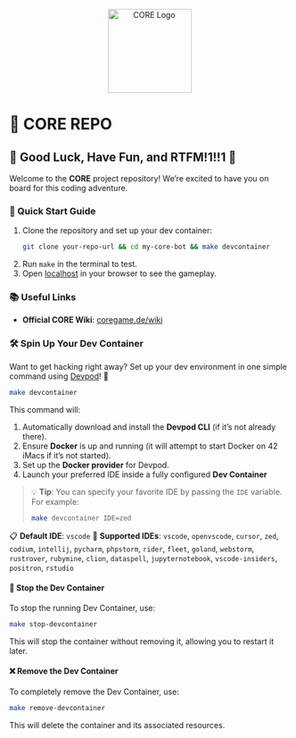<p align="center">
  <img src="https://avatars.githubusercontent.com/u/147154505?s=200&v=4" alt="CORE Logo" width="150">
</p>

# 🌟 CORE REPO

## 🎉 Good Luck, Have Fun, and RTFM!1!!1 🚀

Welcome to the **CORE** project repository! We’re excited to have you on board for this coding adventure.

### 🚀 Quick Start Guide

1. Clone the repository and set up your dev container:
   ```bash
   git clone your-repo-url && cd my-core-bot && make devcontainer
   ```
2. Run `make` in the terminal to test.
3. Open [localhost](http://localhost) in your browser to see the gameplay.

### 📚 Useful Links
- **Official CORE Wiki**: [coregame.de/wiki](https://coregame.de/wiki)

### 🛠️ Spin Up Your Dev Container

Want to get hacking right away? Set up your dev environment in one simple command using [Devpod](https://devpod.sh/)! 🚀

```bash
make devcontainer
```

This command will:
1. Automatically download and install the **Devpod CLI** (if it’s not already there).
2. Ensure **Docker** is up and running (it will attempt to start Docker on 42 iMacs if it’s not started).
3. Set up the **Docker provider** for Devpod.
4. Launch your preferred IDE inside a fully configured **Dev Container**

> 💡 **Tip**: You can specify your favorite IDE by passing the `IDE` variable. For example:
> ```bash
> make devcontainer IDE=zed
> ```

📋 **Default IDE**: `vscode`
🧰 **Supported IDEs**: `vscode`, `openvscode`, `cursor`, `zed`, `codium`, `intellij`, `pycharm`, `phpstorm`,
`rider`, `fleet`, `goland`, `webstorm`, `rustrover`, `rubymine`, `clion`, `dataspell`, `jupyternotebook`,
`vscode-insiders`, `positron`, `rstudio`

#### 🛑 Stop the Dev Container
To stop the running Dev Container, use:
```bash
make stop-devcontainer
```
This will stop the container without removing it, allowing you to restart it later.

#### ❌ Remove the Dev Container
To completely remove the Dev Container, use:
```bash
make remove-devcontainer
```
This will delete the container and its associated resources.
